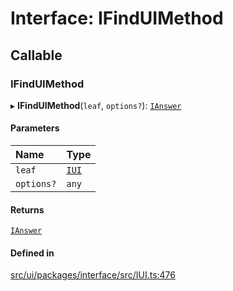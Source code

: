 # Interface: IFindUIMethod

## Callable

### IFindUIMethod

▸ **IFindUIMethod**(`leaf`, `options?`): [`IAnswer`](../modules.md#ianswer)

#### Parameters

| Name | Type |
| :------ | :------ |
| `leaf` | [`IUI`](IUI.md) |
| `options?` | `any` |

#### Returns

[`IAnswer`](../modules.md#ianswer)

#### Defined in

[src/ui/packages/interface/src/IUI.ts:476](https://github.com/leaferjs/leafer-ui/blob/bf25826307b66b28129b03872bb2832c8787db48/packages/interface/src/IUI.ts#L476)

